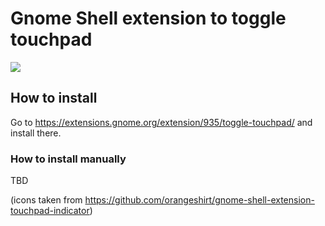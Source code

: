 # Gnome Shell extension to toggle touchpad
![](http://i.imgur.com/px3NfjZ.png)

## How to install

Go to https://extensions.gnome.org/extension/935/toggle-touchpad/ and install there.

### How to install manually

TBD



(icons taken from https://github.com/orangeshirt/gnome-shell-extension-touchpad-indicator)
